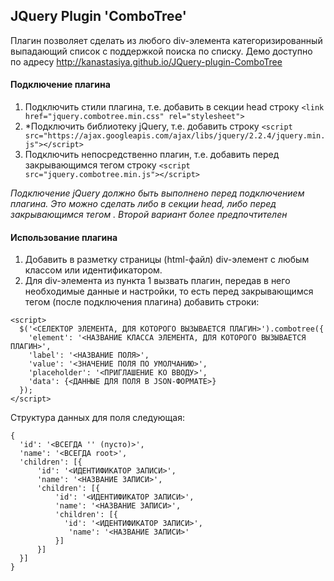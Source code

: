 ## JQuery Plugin 'ComboTree'

Плагин позволяет сделать из любого div-элемента категоризированный выпадающий список с поддержкой поиска по списку.
Демо доступно по адресу http://kanastasiya.github.io/JQuery-plugin-ComboTree

#### Подключение плагина
1. Подключить стили плагина, т.е. добавить в секции head строку `<link href="jquery.combotree.min.css" rel="stylesheet">`
2. *Подключить библиотеку jQuery, т.е. добавить строку `<script src="https://ajax.googleapis.com/ajax/libs/jquery/2.2.4/jquery.min.js"></script>`
3. Подключить непосредственно плагин, т.е. добавить перед закрывающимся тегом </body> строку `<script src="jquery.combotree.min.js"></script>`

*Подключение jQuery должно быть выполнено перед подключением плагина. Это можно сделать либо в секции head, либо перед закрывающимся тегом </body>. Второй вариант более предпочтителен*

#### Использование плагина
1. Добавить в разметку страницы (html-файл) div-элемент с любым классом или идентификатором.
2. Для div-элемента из пункта 1 вызвать плагин, передав в него необходимые данные и настройки, то есть перед закрывающимся тегом </body> (после подключения плагина) добавить строки:
```
<script>
  $('<СЕЛЕКТОР ЭЛЕМЕНТА, ДЛЯ КОТОРОГО ВЫЗЫВАЕТСЯ ПЛАГИН>').combotree({
    'element': '<НАЗВАНИЕ КЛАССА ЭЛЕМЕНТА, ДЛЯ КОТОРОГО ВЫЗЫВАЕТСЯ ПЛАГИН>',
    'label': '<НАЗВАНИЕ ПОЛЯ>',
    'value': '<ЗНАЧЕНИЕ ПОЛЯ ПО УМОЛЧАНИЮ>',
    'placeholder': '<ПРИГЛАШЕНИЕ КО ВВОДУ>',
    'data': {<ДАННЫЕ ДЛЯ ПОЛЯ В JSON-ФОРМАТЕ>}
  });
</script>
```

Структура данных для поля следующая:
```
{
  'id': '<ВСЕГДА '' (пусто)>',
  'name': '<ВСЕГДА root>',
  'children': [{
      'id': '<ИДЕНТИФИКАТОР ЗАПИСИ>',
      'name': '<НАЗВАНИЕ ЗАПИСИ>',
      'children': [{
          'id': '<ИДЕНТИФИКАТОР ЗАПИСИ>',
          'name': '<НАЗВАНИЕ ЗАПИСИ>',
          'children': [{
            'id': '<ИДЕНТИФИКАТОР ЗАПИСИ>',
             'name': '<НАЗВАНИЕ ЗАПИСИ>'
          }]
      }]
  }]
}
```
